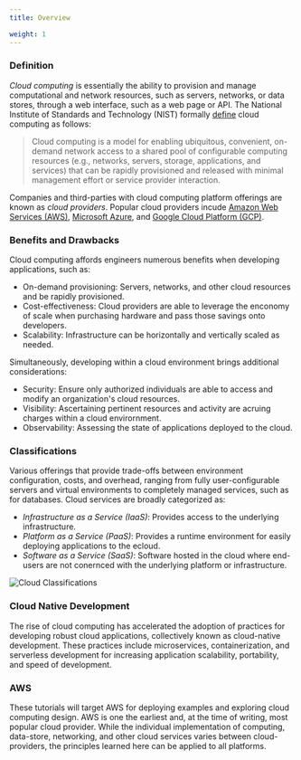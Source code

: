 ```yaml
---
title: Overview

weight: 1
---
```


### Definition

*Cloud computing* is essentially the ability to provision and manage computational and network resources, such as servers, networks, or data stores, through a web interface, such as a web page or API.  The National Institute of Standards and Technology (NIST) formally [define](https://csrc.nist.gov/publications/detail/sp/800-145/final) cloud computing as follows:

> Cloud computing is a model for enabling ubiquitous, convenient, on-demand network access to a shared pool of configurable computing resources (e.g., networks, servers, storage, applications, and services) that can be rapidly provisioned and released with minimal management effort or service provider interaction.

Companies and third-parties with cloud computing platform offerings are known as *cloud providers*. Popular cloud providers incude [Amazon Web Services (AWS)](https://aws.amazon.com/), [Microsoft Azure](https://azure.microsoft.com/en-us/), and [Google Cloud Platform (GCP)](https://cloud.google.com/).

### Benefits and Drawbacks

Cloud computing affords engineers numerous benefits when developing applications, such as:
- On-demand provisioning: Servers, networks, and other cloud resources and be rapidly provisioned.
- Cost-effectiveness: Cloud providers are able to leverage the enconomy of scale when purchasing hardware and pass those savings onto developers.
- Scalability: Infrastructure can be horizontally and vertically scaled as needed.

Simultaneously, developing within a cloud environment brings additional considerations:
- Security: Ensure only authorized individuals are able to access and modify an organization's cloud resources.
- Visibility: Ascertaining pertinent resources and activity are acruing charges within a cloud envirornment.
- Observability: Assessing the state of applications deployed to the cloud.

### Classifications

Various offerings that provide trade-offs between environment configuration, costs, and overhead, ranging from fully user-configurable servers and virtual environments to completely managed services, such as for databases. Cloud services are broadly categorized as:
- _Infrastructure as a Service (IaaS)_: Provides access to the underlying infrastructure.
- _Platform as a Service (PaaS)_: Provides a runtime environment for easily deploying applications to the ecloud.
- _Software as a Service (SaaS)_: Software hosted in the cloud where end-users are not conernced with the underlying platform or infrastructure.

![Cloud Classifications](/parrots/parrotnotfound.gif)

### Cloud Native Development

The rise of cloud computing has accelerated the adoption of practices for developing robust cloud applications, collectively known as cloud-native development. These practices include microservices, containerization, and serverless development for increasing application scalability, portability, and speed of development.

### AWS

These tutorials will target AWS for deploying examples and exploring cloud computing design. AWS is one the earliest and, at the time of writing, most popular cloud provider. While the individual implementation of computing, data-store, networking, and other cloud services varies between cloud-providers, the principles learned here can be applied to all platforms.
